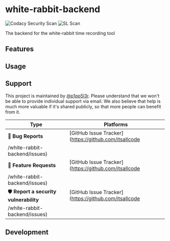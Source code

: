 # white-rabbit-backend

![Codacy Security Scan](https://github.com/itsallcode/white-rabbit-backend/workflows/Codacy%20Security%20Scan/badge.svg) ![SL Scan](https://github.com/itsallcode/white-rabbit-backend/workflows/SL%20Scan/badge.svg)


The backend for the white-rabbit time recording tool

## Features

## Usage

## Support

This project is maintained by [@p1pp5l3r](https://github.com/p1pp5l3r). Please understand that we won't be able to provide individual support via email. We also believe that help is much more valuable if it's shared publicly, so that more people can benefit from it.

| Type                   | Platforms                                                    |
| ---------------------- | ------------------------------------------------------------ |
| 🚨 **Bug Reports**      | [GitHub Issue Tracker](https://github.com/itsallcode
/white-rabbit-backend/issues) |
| 🎁 **Feature Requests** | [GitHub Issue Tracker](https://github.com/itsallcode
/white-rabbit-backend/issues) |
| 🛡 **Report a security vulnerability**      | [GitHub Issue Tracker](https://github.com/itsallcode
/white-rabbit-backend/issues) |

## Development
